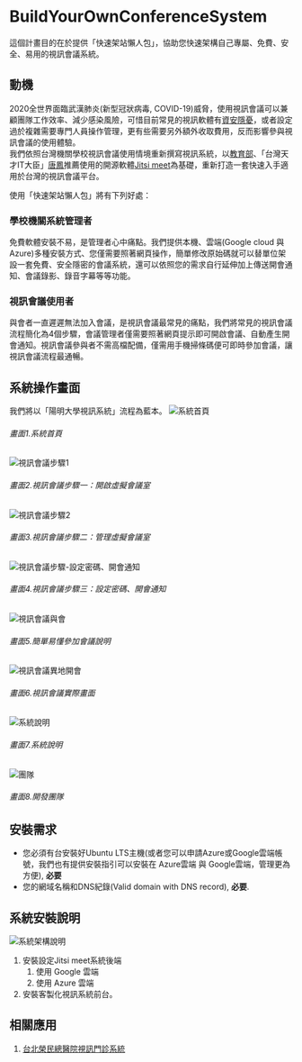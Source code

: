 # BuildYourOwnConferenceSystem
這個計畫目的在於提供「快速架站懶人包」，協助您快速架構自己專屬、免費、安全、易用的視訊會議系統。

## 動機
2020全世界面臨武漢肺炎(新型冠狀病毒, COVID-19)威脅，使用視訊會議可以兼顧團隊工作效率、減少感染風險，可惜目前常見的視訊軟體有[資安隱憂](https://3c.ltn.com.tw/news/40047 "自由時報")，或者設定過於複雜需要專門人員操作管理，更有些需要另外額外收取費用，反而影響參與視訊會議的使用體驗。<br>
我們依照台灣機關學校視訊會議使用情境重新撰寫視訊系統，以[教育部](https://depart.moe.edu.tw/ED2700/News_Content.aspx?n=727087A8A1328DEE&s=868B3A6EDF9BA52D)、「台灣天才IT大臣」[唐鳳](https://3c.ltn.com.tw/news/40055)推薦使用的開源軟體[Jitsi meet](https://https://meet.jit.si/)為基礎，重新打造一套快速入手適用於台灣的視訊會議平台。<br>

使用「快速架站懶人包」將有下列好處：
### 學校機關系統管理者 
免費軟體安裝不易，是管理者心中痛點。我們提供本機、雲端(Google cloud 與 Azure)多種安裝方式、您僅需要照著網頁操作，簡單修改原始碼就可以替單位架設一套免費、安全隱密的會議系統，還可以依照您的需求自行延伸加上傳送開會通知、會議錄影、錄音字幕等等功能。
### 視訊會議使用者
與會者一直遲遲無法加入會議，是視訊會議最常見的痛點，我們將常見的視訊會議流程簡化為4個步驟，會議管理者僅需要照著網頁提示即可開啟會議、自動產生開會通知。視訊會議參與者不需高檔配備，僅需用手機掃條碼便可即時參加會議，讓視訊會議流程最通暢。

## 系統操作畫面
我們將以「陽明大學視訊系統」流程為藍本。
![系統首頁](https://github.com/Yuchunchen/BuildYourOwnConferenceSystem/blob/master/docs/images/desktop_screen010.png "畫面1.系統首頁")
###### 畫面1.系統首頁

![視訊會議步驟1](https://github.com/Yuchunchen/BuildYourOwnConferenceSystem/blob/master/docs/images/desktop_screen020.png "畫面2.視訊會議步驟一：開啟虛擬會議室")
###### 畫面2.視訊會議步驟一：開啟虛擬會議室

![視訊會議步驟2](https://github.com/Yuchunchen/BuildYourOwnConferenceSystem/blob/master/docs/images/desktop_screen030.png "畫面3.視訊會議步驟二：管理虛擬會議室")
###### 畫面3.視訊會議步驟二：管理虛擬會議室

![視訊會議步驟-設定密碼、開會通知](https://github.com/Yuchunchen/BuildYourOwnConferenceSystem/blob/master/docs/images/desktop_screen031.png "畫面4.視訊會議步驟三：設定密碼、開會通知")
###### 畫面4.視訊會議步驟三：設定密碼、開會通知

![視訊會議與會](https://github.com/Yuchunchen/BuildYourOwnConferenceSystem/blob/master/docs/images/desktop_screen040.png)
###### 畫面5.簡單易懂參加會議說明

![視訊會議異地開會](https://github.com/Yuchunchen/BuildYourOwnConferenceSystem/blob/master/docs/images/desktop_screen041.png)
###### 畫面6.視訊會議實際畫面

![系統說明](https://github.com/Yuchunchen/BuildYourOwnConferenceSystem/blob/master/docs/images/desktop_screen050.png)
###### 畫面7.系統說明

![團隊](https://github.com/Yuchunchen/BuildYourOwnConferenceSystem/blob/master/docs/images/desktop_screen060.png)
###### 畫面8.開發團隊

## 安裝需求
* 您必須有台安裝好Ubuntu LTS主機(或者您可以申請Azure或Google雲端帳號，我們也有提供安裝指引可以安裝在 Azure雲端 與 Google雲端，管理更為方便), **必要**
* 您的網域名稱和DNS紀錄(Valid domain with DNS record), **必要**.

## 系統安裝說明
![系統架構說明](https://github.com/Yuchunchen/BuildYourOwnConferenceSystem/blob/master/docs/images/thesystem_architecture.png.png "系統架構說明")

1. 安裝設定Jitsi meet系統後端
   1. 使用 Google 雲端
   2. 使用 Azure 雲端
2. 安裝客製化視訊系統前台。

## 相關應用
1. [台北榮民總醫院視訊門診系統](https://www.vghtpe.gov.tw/News!one.action?nid=6396)